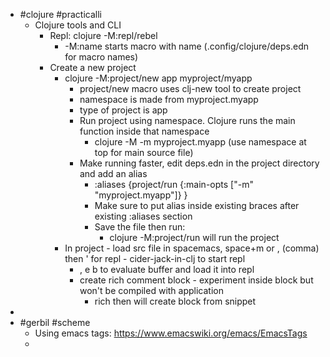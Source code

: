 - #clojure #practicalli
	- Clojure tools and CLI
		- Repl: clojure -M:repl/rebel
			- -M:name starts macro with name (.config/clojure/deps.edn for macro names)
		- Create a new project
			- clojure -M:project/new app myproject/myapp
				- project/new macro uses clj-new tool to create project
				- namespace is made from myproject.myapp
				- type of project is app
				- Run project using namespace. Clojure runs the main function inside that namespace
					- clojure -M -m myproject.myapp (use namespace at top for main source file)
				- Make running faster, edit deps.edn in the project directory and add an alias
					- :aliases
					  {project/run 
					    {:main-opts ["-m" "myproject.myapp"]}
					   }
					- Make sure to put alias inside existing braces after existing :aliases section
					- Save the file then run:
						- clojure -M:project/run will run the project
			- In project - load src file in spacemacs, space+m or , (comma) then ' for repl - cider-jack-in-clj to start repl
				- , e b to evaluate buffer and load it into repl
				- create rich comment block - experiment inside block but won't be compiled with application
					- rich <TAB> then <Return> will create block from snippet
-
- #gerbil #scheme
	- Using emacs tags: https://www.emacswiki.org/emacs/EmacsTags
	-